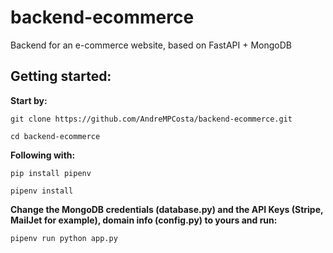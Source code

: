 # backend-ecommerce
Backend for an e-commerce website, based on FastAPI + MongoDB

## Getting started:

**Start by:**
```
git clone https://github.com/AndreMPCosta/backend-ecommerce.git
```

```
cd backend-ecommerce
```

**Following with:**
```
pip install pipenv
```
```
pipenv install
```

**Change the MongoDB credentials (database.py) and the API Keys (Stripe, MailJet for example), domain info (config.py) to yours and run:**

```
pipenv run python app.py
```
